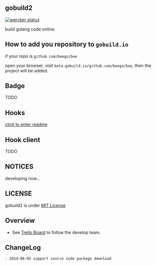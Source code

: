 ## gobuild2
[![wercker status](https://app.wercker.com/status/33c73c9c4ea5cbc96ca1660d2e1b58a6/m "wercker status")](https://app.wercker.com/project/bykey/33c73c9c4ea5cbc96ca1660d2e1b58a6)

build golang code online.

## How to add you repository to `gobuild.io`
if your repo is `github.com/beego/bee`

open your browser, visit `beta.gobuild.io/github.com/beego/bee`, then the project will be added.

## Badge
TODO

## Hooks
[click to enter readme](scripts/hookme/README.md)

## Hook client
TODO

## NOTICES
developing now...

## LICENSE
gobuild2 is under [MIT License](/LICENSE)

## Overview
* See [Trello Board](https://trello.com/b/Ml7fV574/gobuild2) to follow the develop team.

## ChangeLog
    - 2014-06-05 support source code package download
